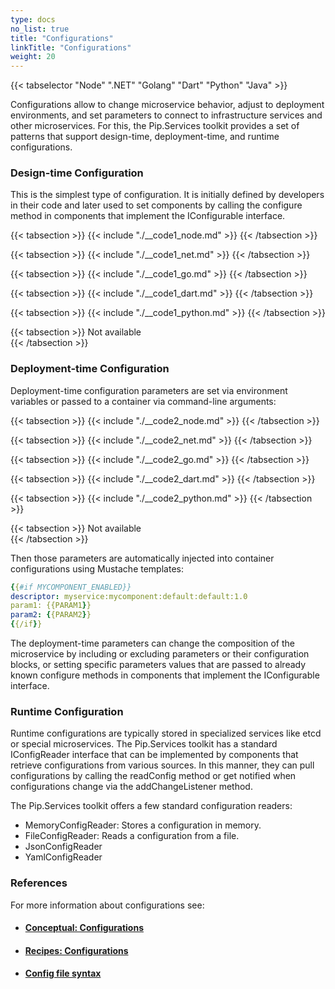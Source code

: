 ```yaml
---
type: docs
no_list: true
title: "Configurations"
linkTitle: "Configurations"
weight: 20
---
```


{{< tabselector "Node" ".NET" "Golang" "Dart" "Python" "Java" >}}

Configurations allow to change microservice behavior, adjust to deployment environments, and set parameters to connect to infrastructure services and other microservices. For this, the Pip.Services toolkit provides a set of patterns that support design-time, deployment-time, and runtime configurations. 

### Design-time Configuration

This is the simplest type of configuration. It is initially defined by developers in their code and later used to set components by calling the configure method in components that implement the IConfigurable interface.

{{< tabsection >}}
  {{< include "./__code1_node.md" >}} 
{{< /tabsection >}}

{{< tabsection >}}
  {{< include "./__code1_net.md" >}} 
{{< /tabsection >}}

{{< tabsection >}}
  {{< include "./__code1_go.md" >}} 
{{< /tabsection >}}

{{< tabsection >}}
  {{< include "./__code1_dart.md" >}} 
{{< /tabsection >}}

{{< tabsection >}}
  {{< include "./__code1_python.md" >}} 
{{< /tabsection >}}

{{< tabsection >}}
  Not available  
{{< /tabsection >}}

### Deployment-time Configuration

Deployment-time configuration parameters are set via environment variables or passed to a container via command-line arguments:


{{< tabsection >}}
  {{< include "./__code2_node.md" >}} 
{{< /tabsection >}}

{{< tabsection >}}
  {{< include "./__code2_net.md" >}} 
{{< /tabsection >}}

{{< tabsection >}}
  {{< include "./__code2_go.md" >}} 
{{< /tabsection >}}

{{< tabsection >}}
  {{< include "./__code2_dart.md" >}} 
{{< /tabsection >}}

{{< tabsection >}}
  {{< include "./__code2_python.md" >}} 
{{< /tabsection >}}

{{< tabsection >}}
  Not available  
{{< /tabsection >}}

Then those parameters are automatically injected into container configurations using Mustache templates:

```yml
{{#if MYCOMPONENT_ENABLED}}
descriptor: myservice:mycomponent:default:default:1.0
param1: {{PARAM1}}
param2: {{PARAM2}}
{{/if}}
```
The deployment-time parameters can change the composition of the microservice by including or excluding parameters or their configuration blocks, or setting specific parameters values that are passed to already known configure methods in components that implement the IConfigurable interface.

### Runtime Configuration

Runtime configurations are typically stored in specialized services like etcd or special microservices. The Pip.Services toolkit has a standard IConfigReader interface that can be implemented by components that retrieve configurations from various sources. In this manner, they can pull configurations by calling the readConfig method or get notified when configurations change via the addChangeListener method.

The Pip.Services toolkit offers a few standard configuration readers:

- MemoryConfigReader: Stores a configuration in memory.
- FileConfigReader: Reads a configuration from a file.
- JsonConfigReader
- YamlConfigReader

### References

For more information about configurations see:
- #### [Conceptual: Configurations](../../configurations)
- #### [Recipes: Configurations](../../../getting_started/recipes/configuration/)
- #### [Config file syntax](../../../getting_started/recipes/config_file_syntax/)

